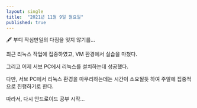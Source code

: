 ```yaml
---
layout: single
title:  "2021년 11월 9일 월요일"
published: true
---
```


🖋️ 부디 작심만일의 다짐을 잊지 않기를...



최근 리눅스 작업에 집중하였고, VM 환경에서 실습을 마쳤다.

그리고 어제 서브 PC에서 리눅스를 설치하는데 성공했다.

다만, 서브 PC에서 리눅스 환경을 마무리하는데는 시간이 소요될듯 하여 주말에 집중적으로 진행하기로 한다.

따라서, 다시 안드로이드 공부 시작...

